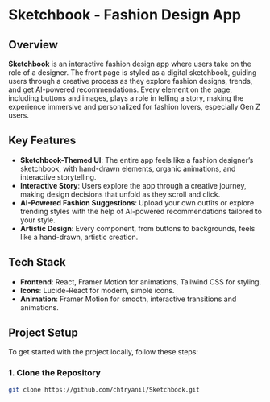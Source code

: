 # Sketchbook - Fashion Design App

## Overview

**Sketchbook** is an interactive fashion design app where users take on the role of a designer. The front page is styled as a digital sketchbook, guiding users through a creative process as they explore fashion designs, trends, and get AI-powered recommendations. Every element on the page, including buttons and images, plays a role in telling a story, making the experience immersive and personalized for fashion lovers, especially Gen Z users.

## Key Features

- **Sketchbook-Themed UI**: The entire app feels like a fashion designer’s sketchbook, with hand-drawn elements, organic animations, and interactive storytelling.
- **Interactive Story**: Users explore the app through a creative journey, making design decisions that unfold as they scroll and click.
- **AI-Powered Fashion Suggestions**: Upload your own outfits or explore trending styles with the help of AI-powered recommendations tailored to your style.
- **Artistic Design**: Every component, from buttons to backgrounds, feels like a hand-drawn, artistic creation.

## Tech Stack

- **Frontend**: React, Framer Motion for animations, Tailwind CSS for styling.
- **Icons**: Lucide-React for modern, simple icons.
- **Animation**: Framer Motion for smooth, interactive transitions and animations.

## Project Setup

To get started with the project locally, follow these steps:

### 1. Clone the Repository
```bash
git clone https://github.com/chtryanil/Sketchbook.git
